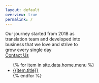 ```yaml
---
layout: default
overview: true
permalink: /
---
```


<section id="introduce">
    <div class="jumbotron">
        <div class="container">
            <div class="banner_text">
                <div class="heading">
                    Our journey started from 2018 as <br>
                    translation team and developed into <br>
                    business that we love and strive to <br>
                    grow every single day
                </div>
                <a href="#" class="btn btn-default" role="button">Contact Us</a>
            </div>
            <div class="banner_bottom_panel">
                <ul class="panel_list">
                    {% for item in site.data.home.menu %}
                        <li>
                            <a class="smooth_scroll" href="{{item.link}}">{{item.title}}</a>
                        </li>
                    {% endfor %}
                </ul>
            </div>
        </div>
    </div>
</section>